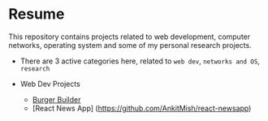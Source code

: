 # Resume
 This repository contains projects related to web development, computer networks, operating system and some of my personal research projects.
*  There are 3 active categories here, related to `web dev`, `networks and OS`, `research`
  *  Web Dev Projects
  
     - [Burger Builder](https://github.com/AnkitMish/Resume/tree/master/react-redux-burger-builder-project)
     - [React News App] (https://github.com/AnkitMish/react-newsapp)
